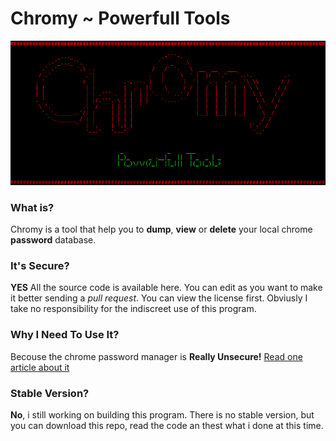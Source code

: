 # Chromy ~ Powerfull Tools

![Logo](https://github.com/Xiryl/Chromy/blob/master/Chromy/Chromy/logo.png)

### What is?
Chromy is a tool that help you to **dump**, **view** or **delete** your local chrome **password** database.

### It's Secure?
**YES**
All the source code is available here. You can edit as you want to make it better sending a *pull request*. 
You can view the license first. Obviusly I take no responsibility for the indiscreet use of this program.

### Why I Need To Use It?
Becouse the chrome password manager is **Really Unsecure!**
[Read one article about it](http://blog.elliottkember.com/chromes-insane-password-security-strategy)

### Stable Version?
**No**, i still working on building this program. There is no stable version, but you can download this repo, read the code an thest what i done at this time.
